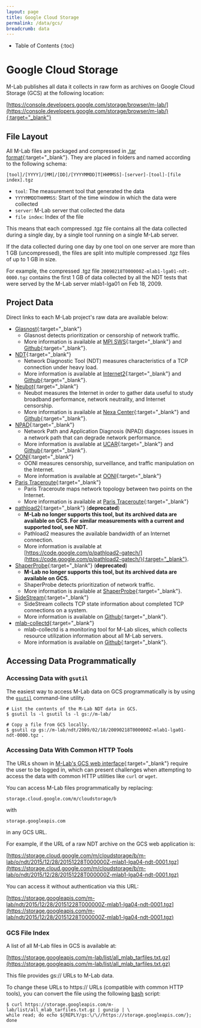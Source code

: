 ```yaml
---
layout: page
title: Google Cloud Storage
permalink: /data/gcs/
breadcrumb: data
---
```


* Table of Contents
{:toc}

# Google Cloud Storage

M-Lab publishes all data it collects in raw form as archives on Google Cloud Storage (GCS) at the following location:

[https://console.developers.google.com/storage/browser/m-lab/](https://console.developers.google.com/storage/browser/m-lab/){:target="_blank"}

## File Layout

All M-Lab files are packaged and compressed in [.tar format](https://en.wikipedia.org/wiki/Tar_%28computing%29){:target="_blank"}. They are placed in folders and named according to the following schema:

`[tool]/[YYYY]/[MM]/[DD]/[YYYYMMDD]T[HHMMSS]-[server]-[tool]-[file index].tgz`

* `tool`: The measurement tool that generated the data
* `YYYYMMDDTHHMMSS`: Start of the time window in which the data were collected
* `server`: M-Lab server that collected the data
* `file index`: Index of the file

This means that each compressed .tgz file contains all the data collected during a single day, by a single tool running on a single M-Lab server.

If the data collected during one day by one tool on one server are more than 1 GB (uncompressed), the files are split into multiple compressed .tgz files of up to 1 GB in size.

For example, the compressed .tgz file `20090218T000000Z-mlab1-lga01-ndt-0000.tgz` contains the first 1 GB of data collected by all the NDT tests that were served by the M-Lab server mlab1-lga01 on Feb 18, 2009.

## Project Data

Direct links to each M-Lab project's raw data are available below:

* [Glasnost](https://console.developers.google.com/storage/browser/m-lab/glasnost/){:target="_blank"}
  * Glasnost detects prioritization or censorship of network traffic.
  * More information is available at [MPI SWS](http://broadband.mpi-sws.org/transparency/bttest-mlab.php){:target="_blank"} and [Github](https://github.com/marcelscode/glasnost){:target="_blank"}.
* [NDT](https://console.developers.google.com/storage/browser/m-lab/ndt/){:target="_blank"}
  * Network Diagnostic Tool (NDT) measures characteristics of a TCP connection under heavy load.
  * More information is available at [Internet2](http://software.internet2.edu/ndt/){:target="_blank"} and [Github](https://github.com/ndt-project/ndt){:target="_blank"}.
* [Neubot](https://console.developers.google.com/storage/browser/m-lab/neubot/){:target="_blank"}
  * Neubot measures the Internet in order to gather data useful to study broadband performance, network neutrality, and Internet censorship.
  * More information is available at [Nexa Center](https://neubot.nexacenter.org/){:target="_blank"} and [Github](https://github.com/neubot){:target="_blank"}.
* [NPAD](https://console.developers.google.com/storage/browser/m-lab/npad/){:target="_blank"}
  * Network Path and Application Diagnosis (NPAD) diagnoses issues in a network path that can degrade network performance.
  * More information is available at [UCAR](http://www.ucar.edu/npad/){:target="_blank"} and [Github](https://github.com/npad/npad){:target="_blank"}.
* [OONI](https://console.developers.google.com/storage/browser/m-lab/ooni/){:target="_blank"}
  * OONI measures censorship, surveillance, and traffic manipulation on the Internet.
  * More information is available at [OONI](https://ooni.torproject.org/){:target="_blank"}
* [Paris Traceroute](https://console.developers.google.com/storage/browser/m-lab/paris-traceroute/){:target="_blank"}
  * Paris Traceroute maps network topology between two points on the Internet.
  * More information is available at [Paris Traceroute](http://www.paris-traceroute.net/){:target="_blank"}
* [pathload2](https://console.developers.google.com/storage/browser/m-lab/pathload2/){:target="_blank"} (**deprecated**)
  * **M-Lab no longer supports this tool, but its archived data are available on GCS. For similar measurements with a current and supported tool, see NDT.**
  * Pathload2 measures the available bandwidth of an Internet connection.
  * More information is available at [https://code.google.com/p/pathload2-gatech/](https://code.google.com/p/pathload2-gatech/){:target="_blank"}.
* [ShaperProbe](https://console.developers.google.com/storage/browser/m-lab/shaperprobe/){:target="_blank"} (**deprecated**)
  * **M-Lab no longer supports this tool, but its archived data are available on GCS.**
  * ShaperProbe detects prioritization of network traffic.
  * More information is available at [ShaperProbe](http://netinfer.net/diffprobe/shaperprobe.html){:target="_blank"}.
* [SideStream](https://console.developers.google.com/storage/browser/m-lab/sidestream/){:target="_blank"}
  * SideStream collects TCP state information about completed TCP connections on a system.
  * More information is available on [Github](https://github.com/npad/sidestream){:target="_blank"}.
* [mlab-collectd](https://console.developers.google.com/storage/browser/m-lab/utilization/){:target="_blank"}
  * mlab-collectd is a monitoring tool for M-Lab slices, which collects resource utilization information about all M-Lab servers.
  * More information is available on [Github](https://github.com/m-lab/collectd-mlab){:target="_blank"}.

## Accessing Data Programmatically

### Accessing Data with `gsutil`

The easiest way to access M-Lab data on GCS programmatically is by using the [`gsutil`](https://cloud.google.com/storage/docs/gsutil) command-line utility.

~~~ shell
# List the contents of the M-Lab NDT data in GCS.
$ gsutil ls -l gsutil ls -l gs://m-lab/

# Copy a file from GCS locally.
$ gsutil cp gs://m-lab/ndt/2009/02/18/20090218T000000Z-mlab1-lga01-ndt-0000.tgz .
~~~

### Accessing Data With Common HTTP Tools

The URLs shown in [M-Lab's GCS web interface](https://console.developers.google.com/storage/browser/m-lab/){:target="_blank"} require the user to be logged in, which can present challenges when attempting to access the data with common HTTP utilities like `curl` or `wget`.

You can access M-Lab files programmatically by replacing:

`storage.cloud.google.com/m/cloudstorage/b`

with

`storage.googleapis.com`

in any GCS URL.

For example, if the URL of a raw NDT archive on the GCS web application is:

[https://storage.cloud.google.com/m/cloudstorage/b/m-lab/o/ndt/2015/12/28/20151228T000000Z-mlab1-lga04-ndt-0001.tgz](https://storage.cloud.google.com/m/cloudstorage/b/m-lab/o/ndt/2015/12/28/20151228T000000Z-mlab1-lga04-ndt-0001.tgz)

You can access it without authentication via this URL:

[https://storage.googleapis.com/m-lab/ndt/2015/12/28/20151228T000000Z-mlab1-lga04-ndt-0001.tgz](https://storage.googleapis.com/m-lab/ndt/2015/12/28/20151228T000000Z-mlab1-lga04-ndt-0001.tgz)

### GCS File Index

A list of all M-Lab files in GCS is available at:

[https://storage.googleapis.com/m-lab/list/all_mlab_tarfiles.txt.gz](https://storage.googleapis.com/m-lab/list/all_mlab_tarfiles.txt.gz)

This file provides gs:// URLs to M-Lab data.

To change these URLs to https:// URLs (compatible with common HTTP tools), you can convert the file using the following [bash](https://en.wikipedia.org/wiki/Bash_%28Unix_shell%29) script:

~~~ shell
$ curl https://storage.googleapis.com/m-lab/list/all_mlab_tarfiles.txt.gz | gunzip | \
while read; do echo ${REPLY/gs:\/\//https://storage.googleapis.com/}; done
~~~